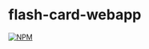 # flash-card-webapp
[![NPM](https://nodei.co/npm/flash-card-webapp.png)](https://nodei.co/npm/flash-card-webapp/)
